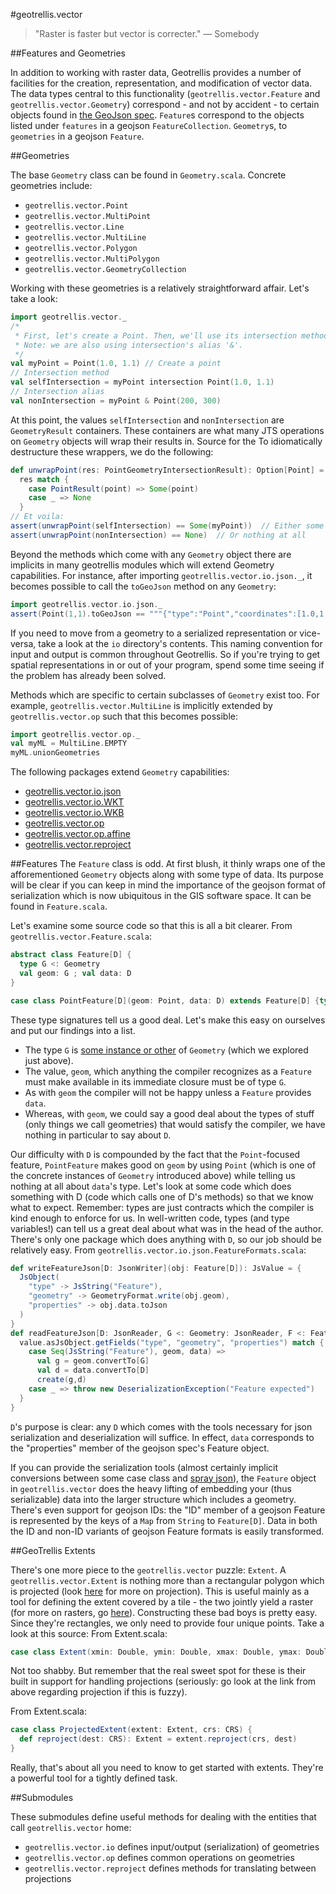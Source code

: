 #geotrellis.vector

>"Raster is faster but vector is correcter."
— Somebody

##Features and Geometries

In addition to working with raster data, Geotrellis provides
a number of facilities for the creation, representation, and
modification of vector data. The data types central to this
functionality (`geotrellis.vector.Feature` and
`geotrellis.vector.Geometry`) correspond - and not by accident -
to certain objects found in [the GeoJson spec](http://geojson.org/geojson-spec.html).
`Feature`s correspond to the objects listed  under `features`
in a geojson `FeatureCollection`. `Geometry`s, to `geometries`
in a geojson `Feature`.

##Geometries

The base `Geometry` class can be found in `Geometry.scala`.
Concrete geometries include:
- `geotrellis.vector.Point`
- `geotrellis.vector.MultiPoint`
- `geotrellis.vector.Line`
- `geotrellis.vector.MultiLine`
- `geotrellis.vector.Polygon`
- `geotrellis.vector.MultiPolygon`
- `geotrellis.vector.GeometryCollection`

Working with these geometries is a relatively straightforward
affair. Let's take a look:

```scala
import geotrellis.vector._
/*
 * First, let's create a Point. Then, we'll use its intersection method.
 * Note: we are also using intersection's alias '&'.
 */
val myPoint = Point(1.0, 1.1) // Create a point
// Intersection method
val selfIntersection = myPoint intersection Point(1.0, 1.1)
// Intersection alias
val nonIntersection = myPoint & Point(200, 300)
```

At this point, the values `selfIntersection` and `nonIntersection`
are `GeometryResult` containers. These containers are what many JTS
operations on `Geometry` objects will wrap their results in. Source
for the To idiomatically destructure these wrappers, we do the following:

```scala
def unwrapPoint(res: PointGeometryIntersectionResult): Option[Point] =
  res match {
    case PointResult(point) => Some(point)
    case _ => None
  }
// Et voila:
assert(unwrapPoint(selfIntersection) == Some(myPoint))  // Either some point
assert(unwrapPoint(nonIntersection) == None)  // Or nothing at all
```

Beyond the methods which come with any `Geometry` object there are
implicits in many geotrellis modules which will extend Geometry
capabilities. For instance, after importing `geotrellis.vector.io.json._`,
it becomes possible to call the `toGeoJson` method on any `Geometry`:
```scala
import geotrellis.vector.io.json._
assert(Point(1,1).toGeoJson == """{"type":"Point","coordinates":[1.0,1.0]}""")
```
If you need to move from a geometry to a serialized representation or
vice-versa, take a look at the `io` directory's contents. This naming
convention for input and output is common throughout Geotrellis.
So if you're trying to get spatial representations in or out of your
program, spend some time seeing if the problem has already been solved.

Methods which are specific to certain subclasses of `Geometry` exist too.
For example, `geotrellis.vector.MultiLine` is implicitly extended by
`geotrellis.vector.op` such that this becomes possible:
```scala
import geotrellis.vector.op._
val myML = MultiLine.EMPTY
myML.unionGeometries
```

The following packages extend `Geometry` capabilities:
- [geotrellis.vector.io.json](io/json/)
- [geotrellis.vector.io.WKT](io/WKT/)
- [geotrellis.vector.io.WKB](io/WKB/)
- [geotrellis.vector.op](op/)
- [geotrellis.vector.op.affine](op/affine/)
- [geotrellis.vector.reproject](reproject/)

##Features
The `Feature` class is odd. At first blush, it thinly wraps one of the
afforementioned `Geometry` objects along with some type of data. Its
purpose will be clear if you can keep in mind the importance of the
geojson format of serialization which is now ubiquitous in the GIS
software space. It can be found in `Feature.scala`.

Let's examine some source code so that this is all a bit clearer.
From `geotrellis.vector.Feature.scala`:
```scala
abstract class Feature[D] {
  type G <: Geometry
  val geom: G ; val data: D
}

case class PointFeature[D](geom: Point, data: D) extends Feature[D] {type G = Point}
```
These type signatures tell us a good deal. Let's make this easy
on ourselves and put our findings into a list.
- The type `G` is [some instance or other](http://docs.scala-lang.org/tutorials/tour/upper-type-bounds.html)
of `Geometry` (which we explored just above).
- The value, `geom`, which anything the compiler recognizes as a
`Feature` must make available in its immediate closure must be of type `G`.
- As with `geom` the compiler will not be happy unless a `Feature` provides `data`.
- Whereas, with `geom`, we could say a good deal about the types of
stuff (only things we call geometries) that would satisfy the compiler,
we have nothing in particular to say about `D`.

Our difficulty with `D` is compounded by the fact that the
`Point`-focused feature, `PointFeature` makes good on `geom`
by using `Point` (which is one of the concrete instances of `Geometry`
introduced above) while telling us nothing at all about `data`'s type.
Let's look at some code which does something with D (code which calls
one of D's methods) so that we know what to expect. Remember: types are
just contracts which the compiler is kind enough to enforce for us. In
well-written code, types (and type variables!) can tell us a great deal
about what was in the head of the author.
There's only one package which does anything with `D`, so our job
should be relatively easy. From `geotrellis.vector.io.json.FeatureFormats.scala`:

```Scala
def writeFeatureJson[D: JsonWriter](obj: Feature[D]): JsValue = {
  JsObject(
    "type" -> JsString("Feature"),
    "geometry" -> GeometryFormat.write(obj.geom),
    "properties" -> obj.data.toJson
  )
}
def readFeatureJson[D: JsonReader, G <: Geometry: JsonReader, F <: Feature[D]](value: JsValue)(create : (G, D) => F): F = {
  value.asJsObject.getFields("type", "geometry", "properties") match {
    case Seq(JsString("Feature"), geom, data) =>
      val g = geom.convertTo[G]
      val d = data.convertTo[D]
      create(g,d)
    case _ => throw new DeserializationException("Feature expected")
  }
}
```

`D`'s purpose is clear: any `D` which comes with the tools
necessary for json serialization and deserialization will suffice.
In effect, `data` corresponds to the "properties" member of the
geojson spec's Feature object.

If you can provide the serialization tools (almost certainly implicit
conversions between some case class and [spray json](https://github.com/spray/spray-json)),
the `Feature` object in `geotrellis.vector` does the heavy lifting
of embedding your (thus serializable) data into the larger structure
which includes a geometry. There's even support for geojson IDs: the
"ID" member of a geojson Feature is represented by the keys of a `Map`
from `String` to `Feature[D]`. Data in both the ID and non-ID variants
of geojson Feature formats is easily transformed.

##GeoTrellis Extents

There's one more piece to the `geotrellis.vector` puzzle: `Extent`.
A `geotrellis.vector.Extent` is nothing more than a rectangular
polygon which is projected (look
[here](../../../../../proj4/src/main/scalageotrellis/proj4) for more
on projection). This is useful mainly as a tool for defining the
extent covered by a tile - the two jointly yield a raster (for more
on rasters, go [here](../../../../../raster/src/main/scalageotrellis/raster)).
Constructing these bad boys is pretty easy. Since they're rectangles,
we only need to provide four unique points. Take a look at this source:
From Extent.scala:

```scala
case class Extent(xmin: Double, ymin: Double, xmax: Double, ymax: Double)
```

Not too shabby. But remember that the real sweet spot for these is
their built in support for handling projections (seriously: go look
at the link from above regarding projection if this is fuzzy).

From Extent.scala:

```scala
case class ProjectedExtent(extent: Extent, crs: CRS) {
  def reproject(dest: CRS): Extent = extent.reproject(crs, dest)
}
```

Really, that's about all you need to know to get started with
extents. They're a powerful tool for a tightly defined task.

##Submodules

These submodules define useful methods for dealing with
the entities that call `geotrellis.vector` home:
- `geotrellis.vector.io` defines input/output (serialization) of geometries
- `geotrellis.vector.op` defines common operations on geometries
- `geotrellis.vector.reproject` defines methods for translating between projections

